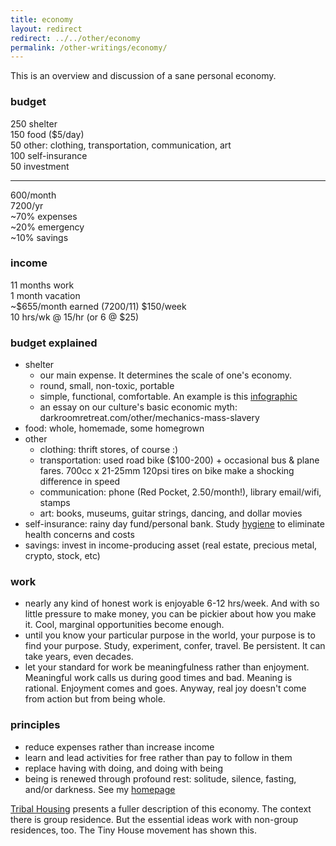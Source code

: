 ```yaml
---
title: economy
layout: redirect
redirect: ../../other/economy
permalink: /other-writings/economy/
---
```


This is an overview and discussion of a sane personal economy.

### budget

250 shelter  
150 food ($5/day)  
 50 other: clothing, transportation, communication, art  
100 self-insurance  
 50 investment  
___  
600/month  
7200/yr  
~70% expenses  
~20% emergency  
~10% savings

### income


11 months work  
1 month vacation  
~$655/month earned (7200/11)
$150/week  
10 hrs/wk @ 15/hr (or 6 @ $25)  

### budget explained

- shelter
	- our main expense. It determines the scale of one's economy. 
	- round, small, non-toxic, portable
	- simple, functional, comfortable. An example is this [infographic](/img/plan/image/conic.png)
	- an essay on our culture's basic economic myth: darkroomretreat.com/other/mechanics-mass-slavery
- food: whole, homemade, some homegrown
- other
	- clothing: thrift stores, of course  :)
	- transportation: used road bike ($100-200) + occasional bus & plane fares. 700cc x 21-25mm 120psi tires on bike make a shocking difference in speed
	- communication: phone (Red Pocket, 2.50/month!), library email/wifi, stamps
	- art: books, museums, guitar strings, dancing, and dollar movies
- self-insurance: rainy day fund/personal bank. Study [hygiene](/hygiene) to eliminate health concerns and costs
- savings: invest in income-producing asset (real estate, precious metal, crypto, stock, etc)

### work

- nearly any kind of honest work is enjoyable 6-12 hrs/week. And with so little pressure to make money, you can be pickier about how you make it. Cool, marginal opportunities become enough.
- until you know your particular purpose in the world, your purpose is to find your purpose. Study, experiment, confer, travel. Be persistent. It can take years, even decades. 
- let your standard for work be meaningfulness rather than enjoyment. Meaningful work calls us during good times and bad. Meaning is rational. Enjoyment comes and goes. Anyway, real joy doesn't come from action but from being whole.

### principles

- reduce expenses rather than increase income
- learn and lead activities for free rather than pay to follow in them
- replace having with doing, and doing with being
- being is renewed through profound rest: solitude, silence, fasting, and/or darkness. See my [homepage](/)

[Tribal Housing](/other/tribal-housing) presents a fuller description of this economy. The context there is group residence. But the essential ideas work with non-group residences, too. The Tiny House movement has shown this.

